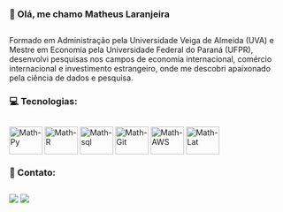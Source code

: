 ### 👋 Olá, me chamo Matheus Laranjeira
##

Formado em Administração pela Universidade Veiga de Almeida (UVA) e Mestre em Economia pela Universidade Federal do Paraná (UFPR), desenvolvi pesquisas nos campos de economia internacional, comércio internacional e investimento estrangeiro, onde me descobri apaixonado pela ciência de dados e pesquisa.


### 💻 Tecnologias:
##

<div>
  <img align="center" alt="Math-Py" height="50" width="60" src="https://cdn.jsdelivr.net/gh/devicons/devicon/icons/python/python-original.svg">  
  <img align="center" alt="Math-R" height="50" width="60" src="https://cdn.jsdelivr.net/gh/devicons/devicon/icons/r/r-original.svg">  
  <img align="center" alt="Math-sql" height="50" width="60" src="https://cdn.jsdelivr.net/gh/devicons/devicon/icons/mysql/mysql-original.svg">
  <img align="center" alt="Math-Git" height="50" width="60" src="https://cdn.jsdelivr.net/gh/devicons/devicon/icons/git/git-original.svg">  
  <img align="center" alt="Math-AWS" height="50" width="60" src="https://cdn.jsdelivr.net/gh/devicons/devicon/icons/amazonwebservices/amazonwebservices-original.svg">
  <img align="center" alt="Math-Lat" height="50" width="60" src="https://cdn.jsdelivr.net/gh/devicons/devicon/icons/latex/latex-original.svg">  
</div>

### 📧 Contato:
##

<div>
  <a href = "mailto:mmello9@gmail.com"><img src="https://img.shields.io/badge/Gmail-D14836?style=for-the-badge&logo=gmail&logoColor=white" target="_blank"></a>
  <a href = "https://www.linkedin.com/in/matheus-laranjeira-m-sc-1387a859/" target="_blank"><img src="https://img.shields.io/badge/LinkedIn-0077B5?style=for-the-badge&logo=linkedin&logoColor=white" target="_blank"></a>
</div>
<!--
**mathlaranjeira/mathlaranjeira** is a ✨ _special_ ✨ repository because its `README.md` (this file) appears on your GitHub profile.

Here are some ideas to get you started:

- 🔭 I’m currently working on ...
- 🌱 I’m currently learning ...
- 👯 I’m looking to collaborate on ...
- 🤔 I’m looking for help with ...
- 💬 Ask me about ...
- 📫 How to reach me: ...
- 😄 Pronouns: ...
- ⚡ Fun fact: ...
-->
